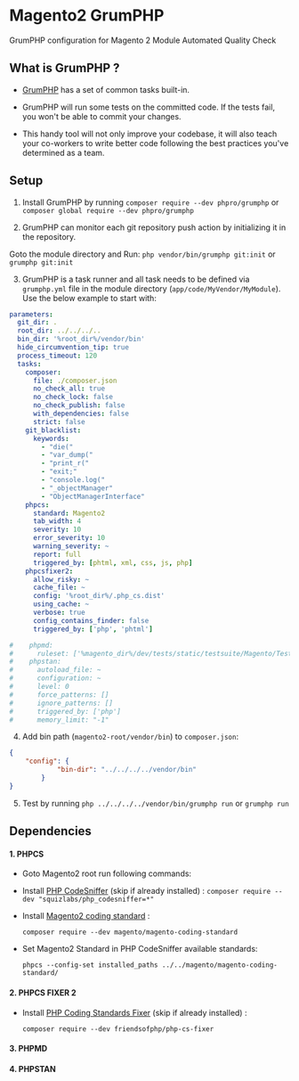 # Magento2 GrumPHP
GrumPHP configuration for Magento 2 Module Automated Quality Check

## What is GrumPHP ?

- [GrumPHP](https://github.com/phpro/grumphp) has a set of common tasks built-in.

- GrumPHP will run some tests on the committed code. If the tests fail, you won't be able to commit your changes.

- This handy tool will not only improve your codebase, it will also teach your co-workers to write better code following the best practices you've determined as a team.

## Setup

1. Install GrumPHP by running `composer require --dev phpro/grumphp` or `composer global require --dev phpro/grumphp`

2. GrumPHP can monitor each git repository push action by initializing it in the repository. 
   
  Goto the module directory and Run: `php vendor/bin/grumphp git:init` or `grumphp git:init`

3. GrumPHP is a task runner and all task needs to be defined via `grumphp.yml` file in the module directory (`app/code/MyVendor/MyModule`).
 Use the below example to start with:

```yaml
parameters:
  git_dir: .
  root_dir: ../../../..
  bin_dir: '%root_dir%/vendor/bin'
  hide_circumvention_tip: true
  process_timeout: 120
  tasks:
    composer:
      file: ./composer.json
      no_check_all: true
      no_check_lock: false
      no_check_publish: false
      with_dependencies: false
      strict: false
    git_blacklist:
      keywords:
        - "die("
        - "var_dump("
        - "print_r("
        - "exit;"
        - "console.log("
        - "_objectManager"
        - "ObjectManagerInterface"
    phpcs:
      standard: Magento2
      tab_width: 4
      severity: 10
      error_severity: 10
      warning_severity: ~
      report: full
      triggered_by: [phtml, xml, css, js, php]
    phpcsfixer2:
      allow_risky: ~
      cache_file: ~
      config: '%root_dir%/.php_cs.dist'
      using_cache: ~
      verbose: true
      config_contains_finder: false
      triggered_by: ['php', 'phtml']

#    phpmd:
#      ruleset: ['%magento_dir%/dev/tests/static/testsuite/Magento/Test/Php/_files/phpmd/ruleset.xml']
#    phpstan:
#      autoload_file: ~
#      configuration: ~
#      level: 0
#      force_patterns: []
#      ignore_patterns: []
#      triggered_by: ['php']
#      memory_limit: "-1"
```

4. Add bin path (`magento2-root/vendor/bin`) to `composer.json`: 
```json
{
    "config": {
            "bin-dir": "../../../../vendor/bin"
        }
}
```

5. Test by running `php ../../../../vendor/bin/grumphp run` or `grumphp run`

## Dependencies
    
#### 1. PHPCS

- Goto Magento2 root run following commands:

- Install [PHP CodeSniffer](https://github.com/squizlabs/PHP_CodeSniffer) (skip if already installed) : `composer require --dev "squizlabs/php_codesniffer=*"`

- Install [Magento2 coding standard](https://github.com/magento/magento-coding-standard) :
  
  `composer require --dev magento/magento-coding-standard`
  
- Set Magento2 Standard in PHP CodeSniffer available standards:

  `phpcs --config-set installed_paths ../../magento/magento-coding-standard/`


#### 2. PHPCS FIXER 2

- Install [PHP Coding Standards Fixer](https://github.com/FriendsOfPHP/PHP-CS-Fixer) (skip if already installed) :
 
  `composer require --dev friendsofphp/php-cs-fixer`

#### 3. PHPMD

#### 4. PHPSTAN
